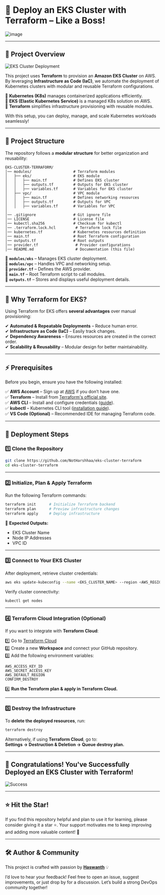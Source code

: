 # 🚀 **Deploy an EKS Cluster with Terraform – Like a Boss!**  

![image](https://github.com/user-attachments/assets/a026cadf-ec1d-42d2-ae71-85806a6cfde5)


---

## 📌 **Project Overview**  

![EKS Cluster Deployment](https://imgur.com/7iDEQQH.png)

This project uses **Terraform** to provision an **Amazon EKS Cluster** on AWS. By leveraging **Infrastructure as Code (IaC)**, we automate the deployment of Kubernetes clusters with modular and reusable Terraform configurations.  

🔹 **Kubernetes (K8s)** manages containerized applications efficiently.  
🔹 **EKS (Elastic Kubernetes Service)** is a managed K8s solution on AWS.  
🔹 **Terraform** simplifies infrastructure provisioning with reusable modules.  

With this setup, you can deploy, manage, and scale Kubernetes workloads seamlessly!  

---

## 📁 **Project Structure**  

The repository follows a **modular structure** for better organization and reusability:  

```tree
EKS-CLUSTER-TERRAFORM/
│── modules/                   # Terraform modules  
│   ├── eks/                   # EKS module  
│   │   ├── main.tf            # Defines EKS cluster  
│   │   ├── outputs.tf         # Outputs for EKS cluster  
│   │   ├── variables.tf       # Variables for EKS cluster  
│   ├── vpc/                   # VPC module  
│   │   ├── main.tf            # Defines networking resources  
│   │   ├── outputs.tf         # Outputs for VPC  
│   │   ├── variables.tf       # Variables for VPC  
│  
│── .gitignore                 # Git ignore file  
│── LICENSE                    # License file  
│── kubectl.sha256             # Checksum for kubectl  
│── .terraform.lock.hcl         # Terraform lock file  
│── kubernetes.tf              # Kubernetes resources definition  
│── main.tf                    # Root Terraform configuration  
│── outputs.tf                 # Root outputs  
│── provider.tf                 # Provider configurations  
│── README.md                   # Documentation (this file)  
```

🔹 **`modules/eks`** – Manages EKS cluster deployment.  
🔹 **`modules/vpc`** – Handles VPC and networking setup.  
🔹 **`provider.tf`** – Defines the AWS provider.  
🔹 **`main.tf`** – Root Terraform script to call modules.  
🔹 **`outputs.tf`** – Stores and displays useful deployment details.  

---

## 🎯 **Why Terraform for EKS?**  

Using Terraform for EKS offers **several advantages** over manual provisioning:  

✔ **Automated & Repeatable Deployments** – Reduce human error.  
✔ **Infrastructure as Code (IaC)** – Easily track changes.  
✔ **Dependency Awareness** – Ensures resources are created in the correct order.  
✔ **Scalability & Reusability** – Modular design for better maintainability.  

---

## ⚡ **Prerequisites**  

Before you begin, ensure you have the following installed:  

✅ **AWS Account** – Sign up at [AWS](https://aws.amazon.com/) if you don’t have one.  
✅ **Terraform** – Install from [Terraform's official site](https://developer.hashicorp.com/terraform/downloads).  
✅ **AWS CLI** – Install and configure credentials ([guide](https://docs.aws.amazon.com/cli/latest/userguide/install-cliv2.html)).  
✅ **kubectl** – Kubernetes CLI tool ([installation guide](https://kubernetes.io/docs/tasks/tools/install-kubectl/)).  
✅ **VS Code (Optional)** – Recommended IDE for managing Terraform code.  

---

## 🚀 **Deployment Steps**  

### 1️⃣ **Clone the Repository**  

```bash
git clone https://github.com/NotHarshhaa/eks-cluster-terraform
cd eks-cluster-terraform
```

---

### 2️⃣ **Initialize, Plan & Apply Terraform**  

Run the following Terraform commands:  

```bash
terraform init      # Initialize Terraform backend  
terraform plan      # Preview infrastructure changes  
terraform apply     # Deploy infrastructure  
```

📌 **Expected Outputs:**  

- EKS Cluster Name  
- Node IP Addresses  
- VPC ID  

---

### 3️⃣ **Connect to Your EKS Cluster**  

After deployment, retrieve cluster credentials:  

```bash
aws eks update-kubeconfig --name <EKS_CLUSTER_NAME> --region <AWS_REGION>
```

Verify cluster connectivity:  

```bash
kubectl get nodes
```

---

### 4️⃣ **Terraform Cloud Integration (Optional)**  

If you want to integrate with **Terraform Cloud**:  

1️⃣ Go to [Terraform Cloud](https://www.terraform.io/)  
2️⃣ Create a new **Workspace** and connect your GitHub repository.  
3️⃣ Add the following environment variables:  

```plaintext
AWS_ACCESS_KEY_ID
AWS_SECRET_ACCESS_KEY
AWS_DEFAULT_REGION
CONFIRM_DESTROY
```

4️⃣ **Run the Terraform plan & apply in Terraform Cloud.**  

---

### 5️⃣ **Destroy the Infrastructure**  

To **delete the deployed resources**, run:  

```bash
terraform destroy
```

Alternatively, if using **Terraform Cloud**, go to:  
**Settings → Destruction & Deletion → Queue destroy plan.**  

---

## 🎉 **Congratulations! You've Successfully Deployed an EKS Cluster with Terraform!**  

![Success](https://imgur.com/7iMQJlY.gif)

---

## **⭐ Hit the Star!**  

If you find this repository helpful and plan to use it for learning, please consider giving it a star ⭐. Your support motivates me to keep improving and adding more valuable content! 🚀  

---

## 🛠️ **Author & Community**  

This project is crafted with passion by **[Haswanth](https://github.com/Haswanthkondamadugula)** 💡  

I’d love to hear your feedback! Feel free to open an issue, suggest improvements, or just drop by for a discussion. Let’s build a strong DevOps community together! 

